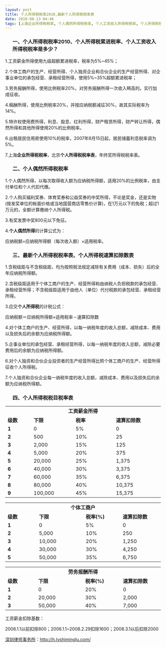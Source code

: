 ```yaml
---
layout: post
title: 个人所得税税率2010,最新个人所得税税率表
date: 2010-08-13 04:46
tags: [上海企业所得税税率, 个人偶然所得税税率, 个人工资收入所得税税率, 个人所得税税目税率表, 个人所得税累进税率, 个人所得税速算扣除数表, 北京个人所得税税率表, 年终奖所得税税率表, 新企业所得税税率表, 深圳劳动法律师网, 税]
---
```

<ol>
<h3>一、个人所得税税率2010、个人所得税累进税率、个人工资收入所得税税率是多少？</h3>
</ol>
1.工资薪金所得使用九级超额累进税率，税率为5%~45%；

2.个体工商户的生产、经营所得、个人独资企业和合伙企业的生产经营所得、对企事业单位的承包经营、承租经营所得，使用5%~35%超额累进税率；

3.劳务报酬所得，使用比例税率20%，对劳务报酬所得一次收入畸高的。实行加成征收。

4.稿酬所得，使用比例税率20%，并按应纳税额减征30%，故其实际税率为14%。

5.特许权使用费所得，利息、股息、红利所得，财产租赁所得，财产转让所得，偶然所得和其他所得使用20%的比例税率。

6.出租居民住用房使用10%的税率，2007年8月15日起，居民储蓄利息税率调为5%。

7.上海<strong>企业所得税税率</strong>，北京<strong>个人所得税税率表</strong>，年终奖所得税税率表。
<ol>
<h3>二、个人偶然所得税税率</h3>
</ol>
1.个人偶然所得，以每次取得收入额为应纳税所得额，适用20%的比例税率，由支付单位和个人代扣代缴。

2.个人购买福利奖券、体育奖券和公益奖券的中奖所得，不论是奖金，还是实物(按发奖单位的帐面价格或当地国营商店零售价计算)，在1万元以下的免税；超过1万元的，全额计算缴纳个人所得税。

3.有奖发票中奖800元以下免征。

4.<strong>个人偶然所得</strong>的计算公式为：

应纳税额=应纳税所得额（每次收入额）×适用税率。
<ol>
<h3>三、最新个人所得税税率表、个人所得税速算扣除数表</h3>
</ol>
1.含税级距与不含税级距，均为按照税法规定减除有关费用（成本、损失）后的全年应纳税所得额。

2.含税级距适用于个体工商户的生产、经营所得和由纳税人负担税款的承包经营、承租经营所得；不含税级距适用于由他人（单位）代付税款的承包经营、承租经营所得。

3.应交<strong>个人所得税</strong>的计税公式：

应纳税额＝应纳税所得额×适用税率－速算扣除数

4.对个体工商户的生产、经营所得，以每一纳税年度的收入总额，减除成本、费用以及损失后的余额为应纳税所得额。

5.企事业单位的承包经营、承租经营所得，以每一纳税年度的收入总额，减除必要费用后的余额为应纳税所得额。

6.对个人独资和合伙企业投资者的生产经营所得比照个体工商户的生产、经营所得征收个人所得税。

7.个人独资和合伙企业每一纳税年度的收入总额，减除成本、费用以及损失后的余额为应纳税所得额。
<ol>
<h3>四、个人所得税税目税率表</h3>
</ol>
<table border="0" cellspacing="0" cellpadding="0" width="567">
<tbody>
<tr>
<td style="text-align: center;" colspan="4" width="567"><strong>工资薪金所得</strong></td>
</tr>
<tr>
<td width="93"><strong>级数</strong><strong></strong></td>
<td width="146"><strong>下限</strong></td>
<td width="152"><strong>税率</strong></td>
<td width="176"><strong>速算扣除数</strong><strong></strong></td>
</tr>
<tr>
<td width="93"><strong>1</strong></td>
<td width="146">0</td>
<td width="152">5%</td>
<td width="176">0</td>
</tr>
<tr>
<td width="93"><strong>2</strong></td>
<td width="146">500</td>
<td width="152">10%</td>
<td width="176">25</td>
</tr>
<tr>
<td width="93"><strong>3</strong></td>
<td width="146">2,000</td>
<td width="152">15%</td>
<td width="176">125</td>
</tr>
<tr>
<td width="93"><strong>4</strong></td>
<td width="146">5,000</td>
<td width="152">20%</td>
<td width="176">375</td>
</tr>
<tr>
<td width="93"><strong>5</strong></td>
<td width="146">20,000</td>
<td width="152">25%</td>
<td width="176">1,375</td>
</tr>
<tr>
<td width="93"><strong>6</strong></td>
<td width="146">40,000</td>
<td width="152">30%</td>
<td width="176">3,375</td>
</tr>
<tr>
<td width="93"><strong>7</strong></td>
<td width="146">60,000</td>
<td width="152">35%</td>
<td width="176">6,375</td>
</tr>
<tr>
<td width="93"><strong>8</strong></td>
<td width="146">80,000</td>
<td width="152">40%</td>
<td width="176">10,375</td>
</tr>
<tr>
<td width="93"><strong>9</strong></td>
<td width="146">100,000</td>
<td width="152">45%</td>
<td width="176">15,375</td>
</tr>
</tbody>
</table>
<table border="0" cellspacing="0" cellpadding="0" width="553">
<tbody>
<tr>
<td style="text-align: center;" colspan="4" width="553"><strong>个体工商户</strong></td>
</tr>
<tr>
<td width="113"><strong>级数</strong><strong></strong></td>
<td width="167"><strong>下限</strong><strong></strong></td>
<td width="130"><strong>税率</strong><strong>(%)</strong></td>
<td width="143"><strong>速算扣除数</strong><strong></strong></td>
</tr>
<tr>
<td width="113"><strong>1</strong></td>
<td width="167">0</td>
<td width="130">5%</td>
<td width="143">0</td>
</tr>
<tr>
<td width="113"><strong>2</strong></td>
<td width="167">5,000</td>
<td width="130">10%</td>
<td width="143">250</td>
</tr>
<tr>
<td width="113"><strong>3</strong></td>
<td width="167">10,000</td>
<td width="130">20%</td>
<td width="143">1,250</td>
</tr>
<tr>
<td width="113"><strong>4</strong></td>
<td width="167">30,000</td>
<td width="130">30%</td>
<td width="143">4,250</td>
</tr>
<tr>
<td width="113"><strong>5</strong></td>
<td width="167">50,000</td>
<td width="130">35%</td>
<td width="143">6,750</td>
</tr>
</tbody>
</table>
<table border="0" cellspacing="0" cellpadding="0" width="554">
<tbody>
<tr>
<td style="text-align: center;" colspan="4" width="554"><strong>劳务报酬所得</strong></td>
</tr>
<tr>
<td width="110"><strong>级数</strong><strong></strong></td>
<td width="168"><strong>下限</strong><strong></strong></td>
<td width="134"><strong>税率</strong><strong>(%)</strong></td>
<td width="142"><strong>速算扣除数</strong><strong></strong></td>
</tr>
<tr>
<td width="110"><strong>1</strong></td>
<td width="168">0</td>
<td width="134">20%</td>
<td width="142">0</td>
</tr>
<tr>
<td width="110"><strong>2</strong></td>
<td width="168">20,000</td>
<td width="134">30%</td>
<td width="142">2,000</td>
</tr>
<tr>
<td width="110"><strong>3</strong></td>
<td width="168">50,000</td>
<td width="134">40%</td>
<td width="142">7,000</td>
</tr>
</tbody>
</table>
工资薪金扣除基数：

2006.1.1以前扣除800；2006.1.1~2008.2.29扣除1600；2008.3.1以后扣除2000

<a href="http://h.lvshiminglu.com/">深圳律师事务所</a>：<a href="http://h.lvshiminglu.com/">http://h.lvshiminglu.com/</a>

